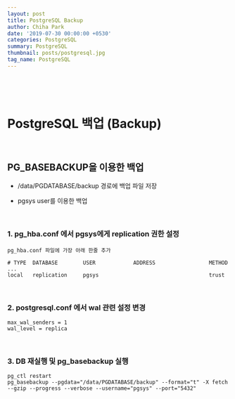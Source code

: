 ```yaml
---
layout: post
title: PostgreSQL Backup
author: Chiha Park
date: '2019-07-30 00:00:00 +0530'
categories: PostgreSQL 
summary: PostgreSQL
thumbnail: posts/postgresql.jpg
tag_name: PostgreSQL
---
```


​    

 <br>

# PostgreSQL 백업 (Backup)

<br>

## PG_BASEBACKUP을 이용한 백업

- /data/PGDATABASE/backup 경로에 백업 파일 저장
- pgsys user를 이용한 백업

  <br>

### 1.  pg_hba.conf 에서 pgsys에게 replication 권한 설정

```
pg_hba.conf 파일에 가장 아래 한줄 추가

# TYPE  DATABASE        USER            ADDRESS                 METHOD
...
local   replication     pgsys                                   trust
```

<br>

### 2. postgresql.conf 에서 wal 관련 설정 변경

```
max_wal_senders = 1
wal_level = replica
```

<br>    

### 3. DB 재실행 및 pg_basebackup 실행

```
pg_ctl restart
pg_basebackup --pgdata="/data/PGDATABASE/backup" --format="t" -X fetch --gzip --progress --verbose --username="pgsys" --port="5432"
```

